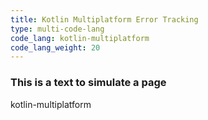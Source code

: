 ```yaml
---
title: Kotlin Multiplatform Error Tracking
type: multi-code-lang
code_lang: kotlin-multiplatform
code_lang_weight: 20
---
```


### This is a text to simulate a page
kotlin-multiplatform